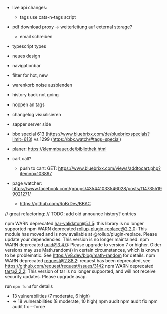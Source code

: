 * live api changes:
  * tags use cats-n-tags script
* pdf download proxy -> weiterleitung auf external storage?
  * email schreiben
* typescript types
* neues design
* navigationbar
* filter for hot, new
* warenkorb noise ausblenden
* history back not going
* noppen an tags
* changelog visualisieren
* sapper server side
* bbx special 613 (https://www.bluebrixx.com/de/bluebrixxspecials?limit=613) vs 1299 (https://bbx.watch/#tags=special)

* planer: https://klemmbauer.de/bibliothek.html
* cart call?
  * push to cart: GET: https://www.bluebrixx.com/views/addtocart.php?itemno=103897
* page watcher: https://www.facebook.com/groups/435441033546028/posts/1147355199021271/
  * https://github.com/RoBrDev/BBAC

// great refactoring:
// TODO: add old announce history? entries

npm WARN deprecated har-validator@5.1.5: this library is no longer supported
npm WARN deprecated rollup-plugin-replace@2.2.0: This module has moved and is now available at @rollup/plugin-replace. Please update your dependencies. This version is no longer maintained.
npm WARN deprecated uuid@3.4.0: Please upgrade  to version 7 or higher.  Older versions may use Math.random() in certain circumstances, which is known to be problematic.  See https://v8.dev/blog/math-random for details.
npm WARN deprecated request@2.88.2: request has been deprecated, see https://github.com/request/request/issues/3142
npm WARN deprecated tar@2.2.2: This version of tar is no longer supported, and will not receive security updates. Please upgrade asap.

run `npm fund` for details
* 13 vulnerabilities (7 moderate, 6 high)
* -> 18 vulnerabilities (8 moderate, 10 high)
  npm audit
  npm audit fix
  npm audit fix --force
